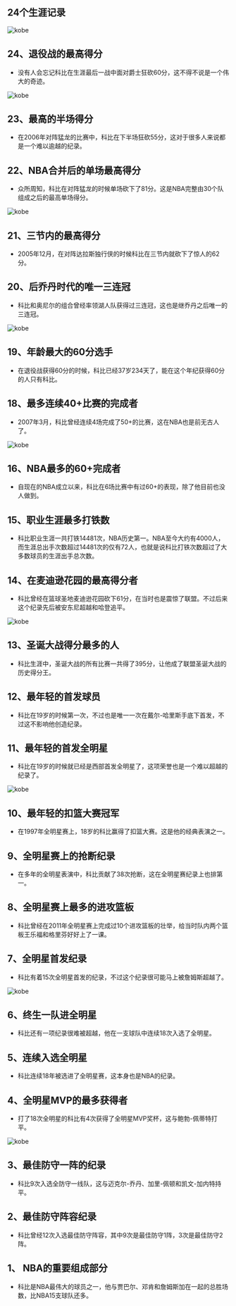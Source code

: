 ##  24个生涯记录

![kobe](//coolcdn.igetcool.com/p/2020/8/b201a87621a86ab9f2988bf9af43500c.jpeg?_650x433.jpeg)

##  24、退役战的最高得分

- 没有人会忘记科比在生涯最后一战中面对爵士狂砍60分，这不得不说是一个伟大的奇迹。

![kobe](//coolcdn.igetcool.com/p/2020/8/4ec3098e7dda925d59f598b85dedceb7.jpeg?_650x457.jpeg)

##  23、最高的半场得分

- 在2006年对阵猛龙的比赛中，科比在下半场狂砍55分，这对于很多人来说都是一个难以逾越的纪录。

##  22、NBA合并后的单场最高得分

- 众所周知，科比在对阵猛龙的时候单场砍下了81分。这是NBA完整由30个队组成之后的最高单场得分。

![kobe](//coolcdn.igetcool.com/p/2020/8/1a097b2e7b3bcdb488d0ba86299c7501.jpeg?_650x365.jpeg)

##  21、三节内的最高得分

- 2005年12月，在对阵达拉斯独行侠的时候科比在三节内就砍下了惊人的62分。

##  20、后乔丹时代的唯一三连冠

- 科比和奥尼尔的组合曾经率领湖人队获得过三连冠，这也是继乔丹之后唯一的三连冠。

![kobe](//coolcdn.igetcool.com/p/2020/8/9faba4ce7f3b0ada4a6f632ee11cebea.jpeg?_650x373.jpeg)

##  19、年龄最大的60分选手

- 在退役战获得60分的时候，科比已经37岁234天了，能在这个年纪获得60分的人只有科比。

##  18、最多连续40+比赛的完成者

- 2007年3月，科比曾经连续4场完成了50+的比赛，这在NBA也是前无古人了。

![kobe](//coolcdn.igetcool.com/p/2020/8/9c2d21c8248975792da0e8032b80a3bd.jpeg?_650x650.jpeg)

##  16、NBA最多的60+完成者

- 自现在的NBA成立以来，科比在6场比赛中有过60+的表现，除了他目前也没人做到。

##  15、职业生涯最多打铁数

- 科比职业生涯一共打铁14481次，NBA历史第一。NBA至今大约有4000人，而生涯总出手次数超过14481次的仅有72人，也就是说科比打铁次数超过了大多数球员的生涯出手总次数。

##  14、在麦迪逊花园的最高得分者

- 科比曾经在篮球圣地麦迪逊花园砍下61分，在当时也是震惊了联盟。不过后来这个纪录先后被安东尼超越和哈登追平。

![kobe](//coolcdn.igetcool.com/p/2020/8/ff867b0a84b3e003128cddff965efd21.jpeg?_650x433.jpeg)

##  13、圣诞大战得分最多的人

- 科比生涯中，圣诞大战的所有比赛一共得了395分，让他成了联盟圣诞大战的历史得分王。

##  12、最年轻的首发球员

- 科比在19岁的时候第一次，不过也是唯一一次在戴尔-哈里斯手底下首发，不过这不影响他创造纪录。

##  11、最年轻的首发全明星

- 科比在19岁的时候就已经是西部首发全明星了，这项荣誉也是一个难以超越的纪录了。

![kobe](//coolcdn.igetcool.com/p/2020/8/923ff53024a425b0414e6f54fb3872c8.jpeg?_650x433.jpeg)

##  10、最年轻的扣篮大赛冠军

- 在1997年全明星赛上，18岁的科比赢得了扣篮大赛。这是他的经典表演之一。

##  9、全明星赛上的抢断纪录

- 在多年的全明星表演中，科比贡献了38次抢断，这在全明星赛纪录上也排第一。

##  8、全明星赛上最多的进攻篮板

- 科比曾经在2011年全明星赛上完成过10个进攻篮板的壮举，给当时队内两个篮板王乐福和格里芬好好上了一课。

##  7、全明星首发纪录

- 科比有着15次全明星首发的纪录，不过这个纪录很可能马上被詹姆斯超越了。

![kobe](//coolcdn.igetcool.com/p/2020/8/2038c5c431f72445dd0baa513f657275.jpeg?_650x650.jpeg)

##  6、终生一队进全明星

- 科比还有一项纪录很难被超越，他在一支球队中连续18次入选了全明星。

##  5、连续入选全明星

- 科比连续18年被选进了全明星赛，这本身也是NBA的纪录。

##  4、全明星MVP的最多获得者

- 打了18次全明星的科比有4次获得了全明星MVP奖杯，这与鲍勃-佩蒂特打平。

![kobe](//coolcdn.igetcool.com/p/2020/8/59cee6119d0369700a671dcf72aac3d8.jpeg?_650x365.jpeg)

##  3、最佳防守一阵的纪录

- 科比9次入选全防守一线队，这与迈克尔-乔丹、加里-佩顿和凯文-加内特持平。

##  2、最佳防守阵容纪录

- 科比曾经12次入选最佳防守阵容，其中9次是最佳防守1阵，3次是最佳防守2阵。

##  1、 NBA的重要组成部分

- 科比是NBA最伟大的球员之一，他与贾巴尔、邓肯和詹姆斯加在一起的总胜场数，比NBA15支球队还多。
